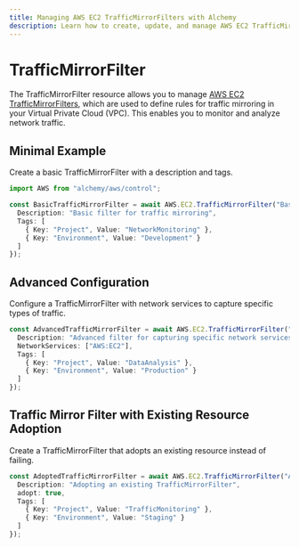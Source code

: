 ```yaml
---
title: Managing AWS EC2 TrafficMirrorFilters with Alchemy
description: Learn how to create, update, and manage AWS EC2 TrafficMirrorFilters using Alchemy Cloud Control.
---
```


# TrafficMirrorFilter

The TrafficMirrorFilter resource allows you to manage [AWS EC2 TrafficMirrorFilters](https://docs.aws.amazon.com/ec2/latest/userguide/), which are used to define rules for traffic mirroring in your Virtual Private Cloud (VPC). This enables you to monitor and analyze network traffic.

## Minimal Example

Create a basic TrafficMirrorFilter with a description and tags.

```ts
import AWS from "alchemy/aws/control";

const BasicTrafficMirrorFilter = await AWS.EC2.TrafficMirrorFilter("BasicTrafficMirrorFilter", {
  Description: "Basic filter for traffic mirroring",
  Tags: [
    { Key: "Project", Value: "NetworkMonitoring" },
    { Key: "Environment", Value: "Development" }
  ]
});
```

## Advanced Configuration

Configure a TrafficMirrorFilter with network services to capture specific types of traffic.

```ts
const AdvancedTrafficMirrorFilter = await AWS.EC2.TrafficMirrorFilter("AdvancedTrafficMirrorFilter", {
  Description: "Advanced filter for capturing specific network services",
  NetworkServices: ["AWS:EC2"],
  Tags: [
    { Key: "Project", Value: "DataAnalysis" },
    { Key: "Environment", Value: "Production" }
  ]
});
```

## Traffic Mirror Filter with Existing Resource Adoption

Create a TrafficMirrorFilter that adopts an existing resource instead of failing.

```ts
const AdoptedTrafficMirrorFilter = await AWS.EC2.TrafficMirrorFilter("AdoptedTrafficMirrorFilter", {
  Description: "Adopting an existing TrafficMirrorFilter",
  adopt: true,
  Tags: [
    { Key: "Project", Value: "TrafficMonitoring" },
    { Key: "Environment", Value: "Staging" }
  ]
});
```